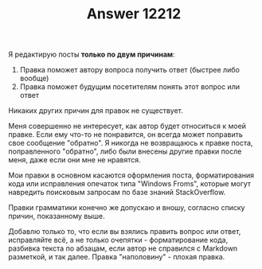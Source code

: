 ﻿---
title: "Answer 12212"
se.owner.user_id: 373567
se.owner.display_name: "aepot"
se.owner.link: "https://ru.meta.stackoverflow.com/users/373567/aepot"
se.answer_id: 12212
se.question_id: 12205
se.post_type: answer
se.is_accepted: False
---
<p>Я редактирую посты <strong>только по двум причинам</strong>:</p>
<ol>
<li>Правка поможет автору вопроса получить ответ (быстрее либо вообще)</li>
<li>Правка поможет будущим посетителям понять этот вопрос или ответ</li>
</ol>
<p>Никаких других причин для правок не существует.</p>
<p>Меня совершенно не интересует, как автор будет относиться к моей правке. Если ему что-то не понравится, он всегда может поправить свое сообщение &quot;обратно&quot;. Я никогда не возвращаюсь к правке поста, поправленного &quot;обратно&quot;, либо были внесены другие правки после меня, даже если они мне не нравятся.</p>
<p>Мои правки в основном касаются оформления поста, форматирования кода или исправления опечаток типа &quot;Windows Froms&quot;, которые могут навредить поисковым запросам по базе знаний StackOverflow.</p>
<p>Правки грамматики конечно же допускаю и вношу, согласно списку причин, показанному выше.</p>
<p>Добавлю только то, что если вы взялись править вопрос или ответ, исправляйте всё, а не только очепятки - форматирование кода, разбивка текста по абзацам, если автор не справился с Markdown разметкой, и так далее. Правка &quot;наполовину&quot; - плохая правка.</p>

